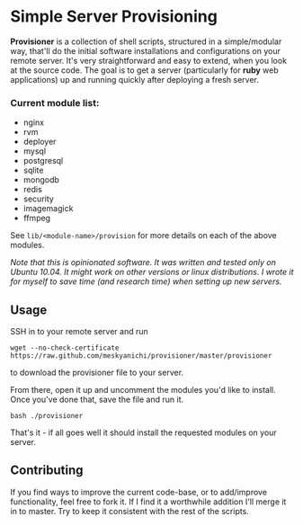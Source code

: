 Simple Server Provisioning
==========================

**Provisioner** is a collection of shell scripts, structured in a simple/modular way, that'll do the initial software installations and configurations on your remote server. It's very straightforward and easy to extend, when you look at the source code. The goal is to get a server (particularly for **ruby** web applications) up and running quickly after deploying a fresh server.

### Current module list:

- nginx
- rvm
- deployer
- mysql
- postgresql
- sqlite
- mongodb
- redis
- security
- imagemagick
- ffmpeg

See `lib/<module-name>/provision` for more details on each of the above modules.

*Note that this is opinionated software. It was written and tested only on Ubuntu 10.04. It might work on other versions or linux distributions. I wrote it for myself to save time (and research time) when setting up new servers.*


Usage
-----

SSH in to your remote server and run

    wget --no-check-certificate https://raw.github.com/meskyanichi/provisioner/master/provisioner

to download the provisioner file to your server.

From there, open it up and uncomment the modules you'd like to install. Once you've done that, save the file and run it.

    bash ./provisioner

That's it - if all goes well it should install the requested modules on your server.


Contributing
------------

If you find ways to improve the current code-base, or to add/improve functionality, feel free to fork it. If I find it a worthwhile addition I'll merge it in to master. Try to keep it consistent with the rest of the scripts.